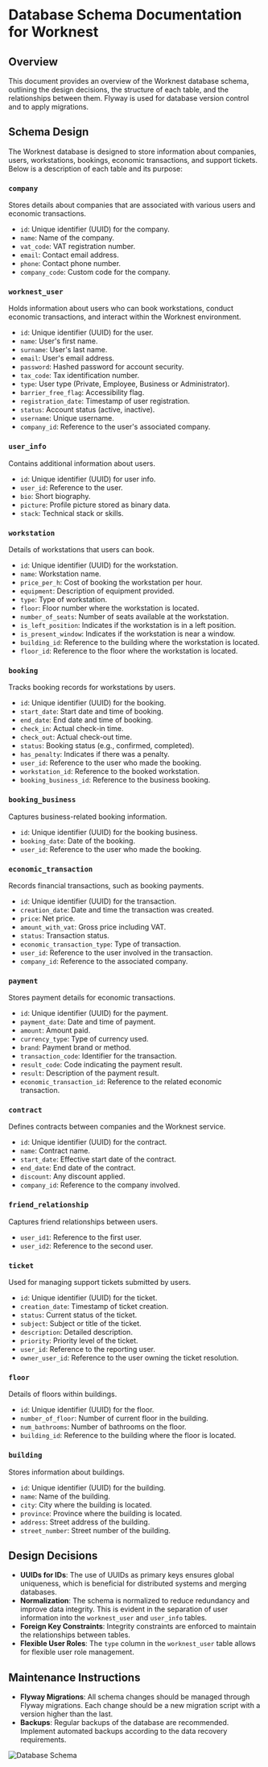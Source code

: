 ﻿# Database Schema Documentation for Worknest

## Overview

This document provides an overview of the Worknest database schema, outlining the design decisions, the structure of each table, and the relationships between them. Flyway is used for database version control and to apply migrations.

## Schema Design

The Worknest database is designed to store information about companies, users, workstations, bookings, economic transactions, and support tickets. Below is a description of each table and its purpose:

### `company`
Stores details about companies that are associated with various users and economic transactions.

- `id`: Unique identifier (UUID) for the company.
- `name`: Name of the company.
- `vat_code`: VAT registration number.
- `email`: Contact email address.
- `phone`: Contact phone number.
- `company_code`: Custom code for the company.

### `worknest_user`
Holds information about users who can book workstations, conduct economic transactions, and interact within the Worknest environment.

- `id`: Unique identifier (UUID) for the user.
- `name`: User's first name.
- `surname`: User's last name.
- `email`: User's email address.
- `password`: Hashed password for account security.
- `tax_code`: Tax identification number.
- `type`: User type (Private, Employee, Business or Administrator).
- `barrier_free_flag`: Accessibility flag.
- `registration_date`: Timestamp of user registration.
- `status`: Account status (active, inactive).
- `username`: Unique username.
- `company_id`: Reference to the user's associated company.

### `user_info`
Contains additional information about users.

- `id`: Unique identifier (UUID) for user info.
- `user_id`: Reference to the user.
- `bio`: Short biography.
- `picture`: Profile picture stored as binary data.
- `stack`: Technical stack or skills.

### `workstation`
Details of workstations that users can book.

- `id`: Unique identifier (UUID) for the workstation.
- `name`: Workstation name.
- `price_per_h`: Cost of booking the workstation per hour.
- `equipment`: Description of equipment provided.
- `type`: Type of workstation.
- `floor`: Floor number where the workstation is located.
- `number_of_seats`: Number of seats available at the workstation.
- `is_left_position`: Indicates if the workstation is in a left position.
- `is_present_window`: Indicates if the workstation is near a window.
- `building_id`: Reference to the building where the workstation is located.
- `floor_id`: Reference to the floor where the workstation is located.

### `booking`
Tracks booking records for workstations by users.

- `id`: Unique identifier (UUID) for the booking.
- `start_date`: Start date and time of booking.
- `end_date`: End date and time of booking.
- `check_in`: Actual check-in time.
- `check_out`: Actual check-out time.
- `status`: Booking status (e.g., confirmed, completed).
- `has_penalty`: Indicates if there was a penalty.
- `user_id`: Reference to the user who made the booking.
- `workstation_id`: Reference to the booked workstation.
- `booking_business_id`: Reference to the business booking.

### `booking_business`
Captures business-related booking information.

- `id`: Unique identifier (UUID) for the booking business.
- `booking_date`: Date of the booking.
- `user_id`: Reference to the user who made the booking.

### `economic_transaction`
Records financial transactions, such as booking payments.

- `id`: Unique identifier (UUID) for the transaction.
- `creation_date`: Date and time the transaction was created.
- `price`: Net price.
- `amount_with_vat`: Gross price including VAT.
- `status`: Transaction status.
- `economic_transaction_type`: Type of transaction.
- `user_id`: Reference to the user involved in the transaction.
- `company_id`: Reference to the associated company.

### `payment`
Stores payment details for economic transactions.

- `id`: Unique identifier (UUID) for the payment.
- `payment_date`: Date and time of payment.
- `amount`: Amount paid.
- `currency_type`: Type of currency used.
- `brand`: Payment brand or method.
- `transaction_code`: Identifier for the transaction.
- `result_code`: Code indicating the payment result.
- `result`: Description of the payment result.
- `economic_transaction_id`: Reference to the related economic transaction.

### `contract`
Defines contracts between companies and the Worknest service.

- `id`: Unique identifier (UUID) for the contract.
- `name`: Contract name.
- `start_date`: Effective start date of the contract.
- `end_date`: End date of the contract.
- `discount`: Any discount applied.
- `company_id`: Reference to the company involved.

### `friend_relationship`
Captures friend relationships between users.

- `user_id1`: Reference to the first user.
- `user_id2`: Reference to the second user.

### `ticket`
Used for managing support tickets submitted by users.

- `id`: Unique identifier (UUID) for the ticket.
- `creation_date`: Timestamp of ticket creation.
- `status`: Current status of the ticket.
- `subject`: Subject or title of the ticket.
- `description`: Detailed description.
- `priority`: Priority level of the ticket.
- `user_id`: Reference to the reporting user.
- `owner_user_id`: Reference to the user owning the ticket resolution.

### `floor`
Details of floors within buildings.

- `id`: Unique identifier (UUID) for the floor.
- `number_of_floor`: Number of current floor in the building.
- `num_bathrooms`: Number of bathrooms on the floor.
- `building_id`: Reference to the building where the floor is located.

### `building`
Stores information about buildings.

- `id`: Unique identifier (UUID) for the building.
- `name`: Name of the building.
- `city`: City where the building is located.
- `province`: Province where the building is located.
- `address`: Street address of the building.
- `street_number`: Street number of the building.

## Design Decisions

- **UUIDs for IDs**: The use of UUIDs as primary keys
 ensures global uniqueness, which is beneficial for distributed systems and merging databases.
- **Normalization**: The schema is normalized to reduce redundancy and improve data integrity. This is evident in the separation of user information into the `worknest_user` and `user_info` tables.
- **Foreign Key Constraints**: Integrity constraints are enforced to maintain the relationships between tables.
- **Flexible User Roles**: The `type` column in the `worknest_user` table allows for flexible user role management.

## Maintenance Instructions

- **Flyway Migrations**: All schema changes should be managed through Flyway migrations. Each change should be a new migration script with a version higher than the last.
- **Backups**: Regular backups of the database are recommended. Implement automated backups according to the data recovery requirements.

![Database Schema](./db-schemas/db-schema_v2.3.png)